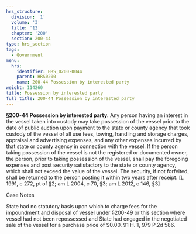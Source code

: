 ```yaml
---
hrs_structure:
  division: '1'
  volume: '3'
  title: '12'
  chapter: '200'
  section: 200-44
type: hrs_section
tags:
  - Government
menu:
  hrs:
    identifier: HRS_0200-0044
    parent: HRS0200
    name: 200-44 Possession by interested party
weight: 114260
title: Possession by interested party
full_title: 200-44 Possession by interested party
---
```

**§200-44 Possession by interested party.** Any person having an interest in the vessel taken into custody may take possession of the vessel prior to the date of public auction upon payment to the state or county agency that took custody of the vessel of all use fees, towing, handling and storage charges, appraisal and advertising expenses, and any other expenses incurred by that state or county agency in connection with the vessel. If the person taking possession of the vessel is not the registered or documented owner, the person, prior to taking possession of the vessel, shall pay the foregoing expenses and post security satisfactory to the state or county agency, which shall not exceed the value of the vessel. The security, if not forfeited, shall be returned to the person posting it within two years after receipt. [L 1991, c 272, pt of §2; am L 2004, c 70, §3; am L 2012, c 146, §3]

Case Notes

State had no statutory basis upon which to charge fees for the impoundment and disposal of vessel under §200-49 or this section where vessel had not been repossessed and State had engaged in the negotiated sale of the vessel for a purchase price of $0.00\. 91 H. 1, 979 P.2d 586.